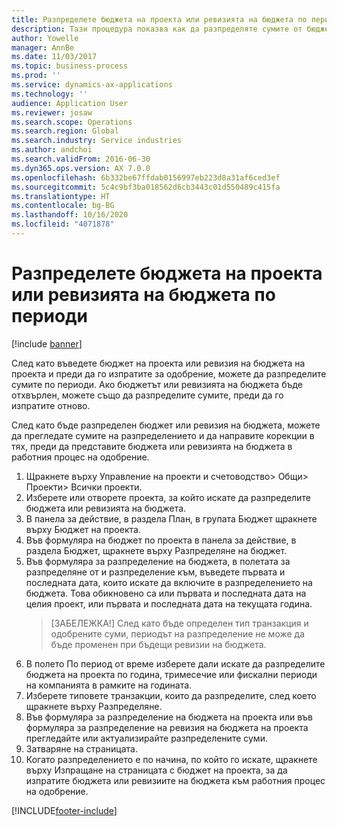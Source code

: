 ```yaml
---
title: Разпределете бюджета на проекта или ревизията на бюджета по периоди
description: Тази процедура показва как да разпределяте сумите от бюджета на проекта по периоди.
author: Yowelle
manager: AnnBe
ms.date: 11/03/2017
ms.topic: business-process
ms.prod: ''
ms.service: dynamics-ax-applications
ms.technology: ''
audience: Application User
ms.reviewer: josaw
ms.search.scope: Operations
ms.search.region: Global
ms.search.industry: Service industries
ms.author: andchoi
ms.search.validFrom: 2016-06-30
ms.dyn365.ops.version: AX 7.0.0
ms.openlocfilehash: 6b332be67ffdab0156997eb223d8a31af6ced3ef
ms.sourcegitcommit: 5c4c9bf3ba018562d6cb3443c01d550489c415fa
ms.translationtype: HT
ms.contentlocale: bg-BG
ms.lasthandoff: 10/16/2020
ms.locfileid: "4071878"
---
```

# <a name="allocate-a-project-budget-or-budget-revision-across-periods"></a>Разпределете бюджета на проекта или ревизията на бюджета по периоди

[!include [banner](../../includes/banner.md)]

След като въведете бюджет на проекта или ревизия на бюджета на проекта и преди да го изпратите за одобрение, можете да разпределите сумите по периоди. Ако бюджетът или ревизията на бюджета бъде отхвърлен, можете също да разпределите сумите, преди да го изпратите отново. 

След като бъде разпределен бюджет или ревизия на бюджета, можете да прегледате сумите на разпределението и да направите корекции в тях, преди да представите бюджета или ревизията на бюджета в работния процес на одобрение. 

1. Щракнете върху Управление на проекти и счетоводство> Общи> Проекти> Всички проекти. 
2. Изберете или отворете проекта, за който искате да разпределите бюджета или ревизията на бюджета. 
3. В панела за действие, в раздела План, в групата Бюджет щракнете върху Бюджет на проекта. 
4. Във формуляра на бюджет по проекта в панела за действие, в раздела Бюджет, щракнете върху Разпределяне на бюджет. 
5. Във формуляра за разпределение на бюджета, в полетата за разпределяне от и разпределение към, въведете първата и последната дата, които искате да включите в разпределението на бюджета. Това обикновено са или първата и последната дата на целия проект, или първата и последната дата на текущата година.  
   > [ЗАБЕЛЕЖКА!] След като бъде определен тип транзакция и одобрените суми, периодът на разпределение не може да бъде променен при бъдещи ревизии на бюджета. 
6. В полето По период от време изберете дали искате да разпределите бюджета на проекта по година, тримесечие или фискални периоди на компанията в рамките на годината.
7. Изберете типовете транзакции, които да разпределите, след което щракнете върху Разпределяне. 
8. Във формуляра за разпределение на бюджета на проекта или във формуляра за разпределение на ревизия на бюджета на проекта прегледайте или актуализирайте разпределените суми. 
9. Затваряне на страницата.
10. Когато разпределението е по начина, по който го искате, щракнете върху Изпращане на страницата с бюджет на проекта, за да изпратите бюджета или ревизиите на бюджета към работния процес на одобрение.  




[!INCLUDE[footer-include](../../includes/footer-banner.md)]